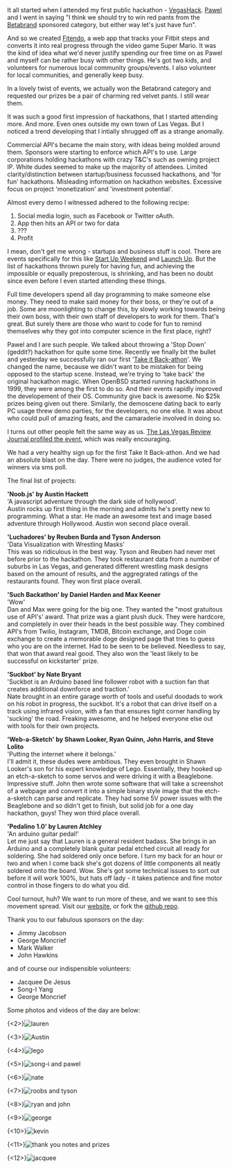 It all started when I attended my first public hackathon - [VegasHack](http://vegashack.com/#fashion-tech-hackathon). [Pawel](http://twitter.com/makenai) and I went in saying "I think we should try to win red pants from the [Betabrand](http://www.betabrand.com/) sponsored category, but either way let's just have fun". 

And so we created [Fitendo](http://fitendo.net/), a web app that tracks your Fitbit steps and converts it into real progress through the video game Super Mario. It was the kind of idea what we'd never justify spending our free time on as Pawel and myself can be rather busy with other things. He's got two kids, and volunteers for numerous local community groups/events. I also volunteer for local communities, and generally keep busy.

In a lovely twist of events, we actually won the Betabrand category and requested our prizes be a pair of charming red velvet pants. I still wear them.

It was such a good first impression of hackathons, that I started attending more. And more. Even ones outside my own town of Las Vegas. But I noticed a trend developing that I intially shrugged off as a strange anomally.

Commercial API's became the main story, with ideas being molded around them. Sponsors were starting to enforce which API's to use. Large corporations holding hackathons with crazy T&C's such as owning project IP. White dudes seemed to make up the majority of attendees. Limited clarity/distinction between startup/business focussed hackathons, and 'for fun' hackathons. Misleading information on hackathon websites. Excessive focus on project 'monetization' and 'investment potential'. 

Almost every demo I witnessed adhered to the following recipe:

1. Social media login, such as Facebook or Twitter oAuth.
2. App then hits an API or two for data
3. ???
4. Profit

I mean, don't get me wrong - startups and business stuff is cool. There are events specifically for this like [Start Up Weekend](http://startupweekend.org/) and [Launch Up](http://www.launchup.org/). But the list of hackathons thrown purely for having fun, and achieving the impossible or equally preposterous, is shrinking, and has been no doubt since even before I even started attending these things.

Full time developers spend all day programming to make someone else money. They need to make said money for their boss, or they're out of a job. Some are moonlighting to change this, by slowly working towards being their own boss, with their own staff of developers to work for them. That's great. But surely there are those who want to code for fun to remind themselves why they got into computer science in the first place, right?

Pawel and I are such people. We talked about throwing a 'Stop Down' (geddit?) hackathon for quite some time. Recently we finally bit the bullet and yesterday we successfully ran our first '[Take it Back-athon](http://takeitbackathon.com/)'. We changed the name, because we didn't want to be mistaken for being opposed to the startup scene. Instead, we're trying to 'take back' the original hackathon magic. When OpenBSD started running hackathons in 1999, they were among the first to do so. And their events rapidly improved the developement of their OS. Community give back is awesome. No $25k prizes being given out there. Similarly, the demoscene dating back to early PC usage threw demo parties, for the developers, no one else. It was about who could pull of amazing feats, and the camaraderie involved in doing so.

I turns out other people felt the same way as us.
[The Las Vegas Review Journal profiled the event](http://www.reviewjournal.com/business/developers-who-just-want-have-fun-organize-take-it-back-athon), which was really encouraging.

We had a very healthy sign up for the first Take It Back-athon. And we had an absolute blast on the day. There were no judges, the audience voted for winners via sms poll.

The final list of projects:

**'Noob.js' by Austin Hackett**  
'A javascript adventure through the dark side of hollywood'.  
Austin rocks up first thing in the morning and admits he's pretty new to programming. What a star. He made an awesome text and image based adventure through Hollywood. Austin won second place overall.

**'Luchadores' by Reuben Burda and Tyson Anderson**  
'Data Visualization with Wrestling Masks'  
This was so ridiculous in the best way. Tyson and Reuben had never met before prior to the hackathon. They took restaurant data from a number of suburbs in Las Vegas, and generated different wrestling mask designs based on the amount of results, and the aggregrated ratings of the restaurants found. They won first place overall.

**'Such Backathon' by Daniel Harden and Max Keener**  
'Wow'  
Dan and Max were going for the big one. They wanted the "most gratuitous use of API's' award. That prize was a giant plush duck. They were hardcore, and completely in over their heads in the best possible way. They combined API's from Twilio, Instagram, TMDB, Bitcoin exchange, and Doge coin exchange to create a memorable doge designed page that tries to guess who you are on the internet. Had to be seen to be believed. Needless to say, that won that award real good. They also won the 'least likely to be successful on kickstarter' prize.

**'Suckbot' by Nate Bryant**  
'Suckbot is an Arduino based line follower robot with a suction fan that creates additional downforce and traction.'  
Nate brought in an entire garage worth of tools and useful doodads to work on his robot in progress, the suckbot. It's a robot that can drive itself on a track using infrared vision, with a fan that ensures tight corner handling by 'sucking' the road. Freaking awesome, and he helped everyone else out with tools for their own projects.

**'Web-a-Sketch' by Shawn Looker, Ryan Quinn, John Harris, and Steve Lolito**  
'Putting the internet where it belongs.'  
I'll admit it, these dudes were ambitious. They even brought in Shawn Looker's son for his expert knowledge of Lego. Essentially, they hooked up an etch-a-sketch to some servos and were driving it with a Beaglebone. Impressive stuff. John then wrote some software that will take a screenshot of a webpage and convert it into a simple binary style image that the etch-a-sketch can parse and replicate. They had some 5V power issues with the Beaglebone and so didn't get to finish, but solid job for a one day hackathon, guys! They won third place overall.

**'Pedalino 1.0' by Lauren Atchley**  
'An arduino guitar pedal!'  
Let me just say that Lauren is a general resident badass. She brings in an Arduino and a completely blank guitar pedal etched circuit all ready for soldering. She had soldered only once before. I turn my back for an hour or two and when I come back she's got dozens of little components all neatly soldered onto the board. Wow. She's got some technical issues to sort out before it will work 100%, but hats off lady - it takes patience and fine motor control in those fingers to do what you did.

Cool turnout, huh?
We want to run more of these, and we want to see this movement spread. Visit our [website](http://takeitbackathon.com/), or fork the [github repo](https://github.com/noopkat/take-it-backathon).

Thank you to our fabulous sponsors on the day:
+ Jimmy Jacobson  
+ George Moncrief  
+ Mark Walker  
+ John Hawkins

and of course our indispensible volunteers:
+ Jacquee De Jesus  
+ Song-I Yang  
+ George Moncrief  

Some photos and videos of the day are below:

{<2>}![lauren](/content/images/2014/Mar/photo_2_JPG.jpg)

{<3>}![Austin](/content/images/2014/Mar/photo_JPG.jpg)

{<4>}![lego](/content/images/2014/Mar/IMG_2534.jpg)

{<5>}![song-i and pawel](/content/images/2014/Mar/IMG_2537.jpg)

{<6>}![nate](/content/images/2014/Mar/IMG_2531.jpg)

{<7>}![roobs and tyson](/content/images/2014/Mar/IMG_2523.jpg)

{<8>}![ryan and john](/content/images/2014/Mar/IMG_2521.jpg)

{<9>}![george](/content/images/2014/Mar/IMG_2532.jpg)

{<10>}![kevin](/content/images/2014/Mar/IMG_2524.jpg)

{<11>}![thank you notes and prizes](/content/images/2014/Mar/IMG_2527.jpg)

{<12>}![jacquee](/content/images/2014/Mar/IMG_2525.jpg)